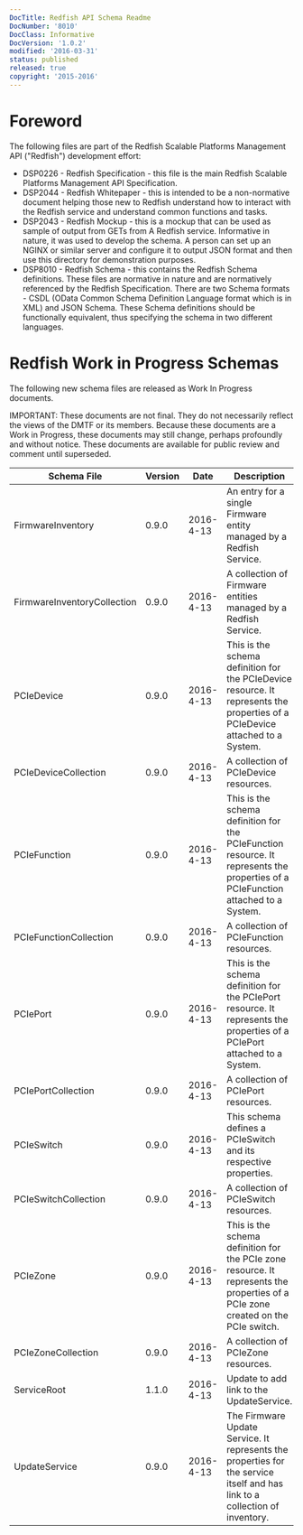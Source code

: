 ```yaml
---
DocTitle: Redfish API Schema Readme
DocNumber: '8010'
DocClass: Informative
DocVersion: '1.0.2'
modified: '2016-03-31'
status: published
released: true
copyright: '2015-2016'
---
```

# Foreword

The following files are part of the Redfish Scalable Platforms Management API ("Redfish") development effort:

* DSP0226 - Redfish Specification - this file is the main Redfish Scalable Platforms Management API Specification.
* DSP2044 - Redfish Whitepaper - this is intended to be a non-normative document helping those new to Redfish understand how to interact with the Redfish service and understand common functions and tasks.
* DSP2043 - Redfish Mockup - this is a mockup that can be used as sample of output from GETs from A Redfish service.  Informative in nature, it was used to develop the schema.  A person can set up an NGINX or similar server and configure it to output JSON format and then use this directory for demonstration purposes.
* DSP8010 - Redfish Schema - this contains the Redfish Schema definitions.  These files are normative in nature and are normatively referenced by the Redfish Specification.  There are two Schema formats - CSDL (OData Common Schema Definition Language format which is in XML) and JSON Schema.  These Schema definitions should be functionally equivalent, thus specifying the schema in two different languages.

# Redfish Work in Progress Schemas

The following new schema files are released as Work In Progress documents. 

IMPORTANT: These documents are not final. They do not necessarily reflect the views of the DMTF or its members. Because these documents are a Work in Progress, these documents may still change, perhaps profoundly and without notice. These documents are available for public review and comment until superseded.


| Schema File | Version | Date      | Description     |
| ---         | ---     | ---       | ---             |
| FirmwareInventory  | 0.9.0  | 2016-4-13 | An entry for a single Firmware entity managed by a Redfish Service. |
| FirmwareInventoryCollection  | 0.9.0  | 2016-4-13 | A collection of Firmware entities managed by a Redfish Service. |
| PCIeDevice  | 0.9.0  | 2016-4-13 | This is the schema definition for the PCIeDevice resource.  It represents the properties of a PCIeDevice attached to a System. |
| PCIeDeviceCollection  | 0.9.0  | 2016-4-13 | A collection of PCIeDevice resources. |
| PCIeFunction  | 0.9.0  | 2016-4-13 | This is the schema definition for the PCIeFunction resource.  It represents the properties of a PCIeFunction attached to a System. |
| PCIeFunctionCollection | 0.9.0  | 2016-4-13 | A collection of PCIeFunction resources. |
| PCIePort  | 0.9.0  | 2016-4-13 | This is the schema definition for the PCIePort resource.  It represents the properties of a PCIePort attached to a System.|
| PCIePortCollection  | 0.9.0  | 2016-4-13 | A collection of PCIePort resources. |
| PCIeSwitch  | 0.9.0  | 2016-4-13 |This schema defines a PCIeSwitch and its respective properties. |
| PCIeSwitchCollection | 0.9.0  | 2016-4-13 | A collection of PCIeSwitch resources.|
| PCIeZone  | 0.9.0  | 2016-4-13 | This is the schema definition for the PCIe zone resource. It represents the properties of a PCIe zone created on the PCIe switch.|
| PCIeZoneCollection  | 0.9.0  | 2016-4-13 | A collection of PCIeZone resources. |
| ServiceRoot  | 1.1.0  | 2016-4-13 | Update to add link to the UpdateService. |
| UpdateService  | 0.9.0  | 2016-4-13 | The Firmware Update Service. It represents the properties for the service itself and has link to a collection of inventory. |
